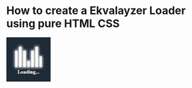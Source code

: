 # How to create a Ekvalayzer Loader using pure HTML CSS

<img src="../../img/ekvalayzer_1.gif" alt="Ekvalayzer loader" />